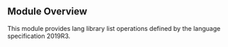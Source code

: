 ## Module Overview

This module provides lang library list operations defined by the language specification 2019R3.
